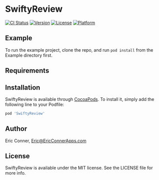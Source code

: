 # SwiftyReview

[![CI Status](http://img.shields.io/travis/eaconner/SwiftyReview.svg?style=flat)](https://travis-ci.org/eaconner/SwiftyReview)
[![Version](https://img.shields.io/cocoapods/v/SwiftyReview.svg?style=flat)](http://cocoapods.org/pods/SwiftyReview)
[![License](https://img.shields.io/cocoapods/l/SwiftyReview.svg?style=flat)](http://cocoapods.org/pods/SwiftyReview)
[![Platform](https://img.shields.io/cocoapods/p/SwiftyReview.svg?style=flat)](http://cocoapods.org/pods/SwiftyReview)

## Example

To run the example project, clone the repo, and run `pod install` from the Example directory first.

## Requirements

## Installation

SwiftyReview is available through [CocoaPods](http://cocoapods.org). To install
it, simply add the following line to your Podfile:

```ruby
pod 'SwiftyReview'
```

## Author

Eric Conner, Eric@EricConnerApps.com

## License

SwiftyReview is available under the MIT license. See the LICENSE file for more info.
